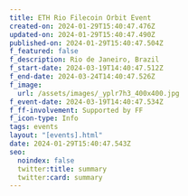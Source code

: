 ```yaml
---
title: ETH Rio Filecoin Orbit Event
created-on: 2024-01-29T15:40:47.476Z
updated-on: 2024-01-29T15:40:47.490Z
published-on: 2024-01-29T15:40:47.504Z
f_featured: false
f_description: Rio de Janeiro, Brazil
f_start-date: 2024-03-19T14:40:47.512Z
f_end-date: 2024-03-24T14:40:47.526Z
f_image:
  url: /assets/images/_yplr7h3_400x400.jpg
f_event-date: 2024-03-19T14:40:47.534Z
f_ff-involvement: Supported by FF
f_icon-type: Info
tags: events
layout: "[events].html"
date: 2024-01-29T15:40:47.543Z
seo:
  noindex: false
  twitter:title: summary
  twitter:card: summary
---
```

